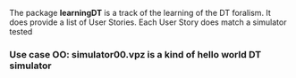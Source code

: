 The package **learningDT** is a track of the learning of the DT foralism.
It does provide a list of User Stories. Each User Story does match a simulator tested

### Use case OO: simulator00.vpz is a kind of hello world DT simulator